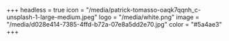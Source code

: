 +++
headless = true
icon = "/media/patrick-tomasso-oaqk7qqnh_c-unsplash-1-large-medium.jpeg"
logo = "/media/white.png"
image = "/media/d028e414-7385-4ffd-b72a-07e8a5dd2e70.jpg"
color = "#5a4ae3"
+++
